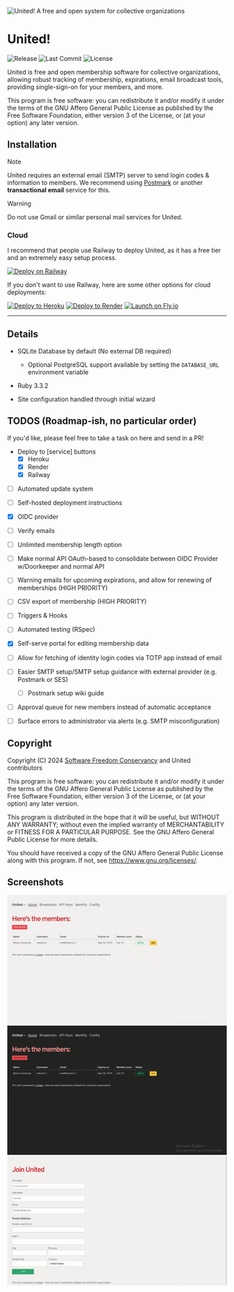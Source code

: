 <img src="https://codeberg.org/reesericci/united/media/branch/main/pictures/United.png" alt="United! A free and open system for collective organizations" width="674">

# United!

![Release](https://img.shields.io/gitea/v/release/reesericci/united?gitea_url=https%3A%2F%2Fcodeberg.org&color=brightgreen)
![Last Commit](https://img.shields.io/gitea/last-commit/reesericci/united?gitea_url=https%3A%2F%2Fcodeberg.org)
![License](https://img.shields.io/badge/license-AGPL--3.0--or--later-brightgreen)

United is free and open membership software for collective organizations, allowing robust tracking of membership, expirations, email broadcast tools, providing single-sign-on for your members, and more.

This program is free software: you can redistribute it and/or modify it under the terms of the GNU Affero General Public License as published by the Free Software Foundation, either version 3 of the License, or (at your option) any later version.

## Installation

> [!NOTE]
> United requires an external email (SMTP) server to send login codes & information to members. We recommend using [Postmark](https://postmarkapp.com) or another **transactional email** service for this. 

> [!WARNING]
> Do not use Gmail or similar personal mail services for United.

### Cloud

I recommend that people use Railway to deploy United, as it has a free tier and an extremely easy setup process.

[<img src="https://railway.app/button.svg" height="32" alt="Deploy on Railway">](https://railway.app/template/UrEjLl?referralCode=_0Cj0x)

If you don't want to use Railway, here are some other options for cloud deployments:

[![Deploy to Heroku](https://www.herokucdn.com/deploy/button.svg)](https://www.heroku.com/deploy?template=https://github.com/reesericci/heroku-united)
[<img src="https://render.com/images/deploy-to-render-button.svg" height="32" alt="Deploy to Render">](https://render.com/deploy?repo=https://github.com/reesericci/heroku-united)
[<img src="https://fly.io/static/images/external/launch-on-flyio-button.svg" height="32" alt="Launch on Fly.io">](https://codeberg.org/reesericci/united/wiki/Deploying-to-Fly.io)


---

## Details

- SQLite Database by default (No external DB required)
  - Optional PostgreSQL support available by setting the `DATABASE_URL` environment variable

- Ruby 3.3.2

- Site configuration handled through initial wizard


## TODOS (Roadmap-ish, no particular order)

If you'd like, please feel free to take a task on here and send in a PR!

- Deploy to [service] buttons
  - [X] Heroku
  - [X] Render
  - [X] Railway

- [ ] Automated update system

- [ ] Self-hosted deployment instructions

- [X] OIDC provider

- [ ] Verify emails

- [ ] Unlimited membership length option

- [ ] Make normal API OAuth-based to consolidate between OIDC Provider w/Doorkeeper and normal API

- [ ] Warning emails for upcoming expirations, and allow for renewing of memberships (HIGH PRIORITY)

- [ ] CSV export of membership (HIGH PRIORITY)

- [ ] Triggers & Hooks

- [ ] Automated testing (RSpec)

- [X] Self-serve portal for editing membership data 

- [ ] Allow for fetching of identity login codes via TOTP app instead of email

- [ ] Easier SMTP setup/SMTP setup guidance with external provider (e.g. Postmark or SES)
  
  - [ ] Postmark setup wiki guide

- [ ] Approval queue for new members instead of automatic acceptance

- [ ] Surface errors to administrator via alerts (e.g. SMTP misconfiguration)

## Copyright

Copyright (C) 2024 [Software Freedom Conservancy](https://sfconservancy.org/assignment/90c1485a-f5ca-4b6c-ba1a-fded83d87cf3/) and United contributors

This program is free software: you can redistribute it and/or modify it under the terms of the GNU Affero General Public License as published by the Free Software Foundation, either version 3 of the License, or (at your option) any later version.

This program is distributed in the hope that it will be useful, but WITHOUT ANY WARRANTY; without even the implied warranty of MERCHANTABILITY or FITNESS FOR A PARTICULAR PURPOSE. See the GNU Affero General Public License for more details.

You should have received a copy of the GNU Affero General Public License along with this program. If not, see https://www.gnu.org/licenses/.

## Screenshots

![Screenshot of the United dashboard in light mode](pictures/admin-members-light.png)
![Screenshot of the United dashboard in dark mode](pictures/admin-members-dark.png)
![Screenshot of the United join page in light mode](pictures/join.png)